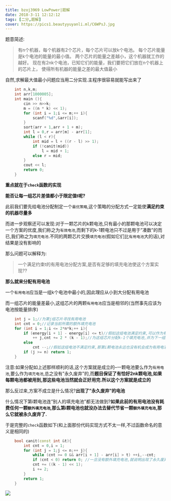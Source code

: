 ```yaml
---
title: bzoj3969 LowPower|题解
date: 2018-3-11 12:12:12
tags: [二分,题解]
cover: https://pics1.beautyyuyanli.ml/C6WPsJ.jpg
---
```


题意简述:

   > 有n个机器，每个机器有2个芯片，每个芯片可以放k个电池。
   >   每个芯片能量是k个电池的能量的最小值。
   >   两个芯片的能量之差越小，这个机器就工作的越好。
   >   现在有2nk个电池，已知它们的能量，我们要把它们放在n个机器上的芯片上，
   >   使得所有机器的能量之差的最大值最小

自然,求解最大值最小问题应当用二分实现.主程序很容易就能写出来了

```c++
    int n,k,m;
    int arr[1000005];
    int main (){
        cin >> n>>k;
        m = ((n * k) << 1);
        for (int i = 1;i <= m;++ i){
            scanf("%d",&arr[i]);
        }
        sort(arr + 1,arr + 1 + m);
        int l = 0,r = arr[m] - arr[1];
        while (l < r){
            int mid = l + ((r - l) >> 1);
            if (!canit(mid))
                l = mid + 1;
            else r = mid;
        }
        cout << l;
        return 0;
    }
```

**重点就在于`check`函数的实现**

**能否让每一组芯片差值都小于限定值t呢?**

此前我们要先给电池分配制定一个`最优策略`,这个策略的分配方式一定能使**满足约束的机器尽量多**

而进一步观察还可以发现:对于一颗芯片的k颗电池,只有最小的那颗电池可以决定一个方案的优度,我们称之为`有效电池`,而剩下的k-1颗电池只不过是用于”凑数”的而已,我们称之为`填充电池`.不同的两颗芯片交换`填充电池`(假如它们比`有用电池`大的话),对结果是没有影响的

那么问题可以解释为:

   > 一个满足约束t的有用电池分配方案,是否有足够的填充电池使这个方案实现??

**那么就来分配有用电池**

一个`有用电池`应当是一组k个电池中最小的,因此理应从小到大分配有用电池

而一组芯片的能量差最小,这组芯片的两颗`有用电池`应当是相邻的(当然事先应该为电池按能量排序)

```c++
    int j = 1;//为第j组芯片寻找有用电池
    int cnt = 0;//记录当前所需的额外填充电池
    for (int i = 1;i <= 2*n*k;++ i){
        if (energy[i + 1] - energy[i] <= t)//假如这组电池满足约束,可以作为有用电池
            ++ j,cnt += 2 * (k - 1);//为这组芯片分配k-1个填充电池,并为下一组芯片寻找有用电池
        else
            cnt --;//假如这组电池不满足约束,那第i颗电池永远也没有机会成为有用电池了.但它还可以发光发热--为之前的有用电池充当填充电池(注意这些有用电池一定比第i颗电池能量小,因为它们已经按能量排序了).那么有了这位"志愿者",我们就可以省下一颗额外填充电池
        if (j >= n) return 1;
    }
```

注意:如果分配如上述那样顺利的话,这个方案就是成立的–一颗电池要么作为`有用电池`,要么作为`填充电池`,总之没有”永久废弃”的,而**题目保证了有恰好2nk颗电池,如果每颗电池都被用到,那这些电池当然就会正好用完.所以这个方案就是成立的**

那么反过来,方案不成立是什么情况?**出现了”永久废弃”的电池**

什么情况下第i颗电池连”别人的填充电池”都无法做到?**如果此前的有用电池没有耗费任何一颗`额外填充电池`,那么第i颗电池也就没办法去替代节省一颗`额外填充电池`,那么它就被永久废弃了.**

于是完整的`check`函数如下(和上面那份代码实现方式不太一样,不过函数命名的意义是相同的)

```c++
    bool canit(const int &t){
        int cnt = 0,i = 1;
        for (int j = 1;j <= n;++ j){
            while (cnt >= 0 && arr[i + 1] - arr[i] > t) ++i,--cnt;
            if (cnt < 0) return 0; //一旦没有额外填充电池,就说明出现了永久废弃电池,这种方案就不成立了
            cnt += ((k - 1) << 1);
            i += 2;
        }
        return 1;
    }
```
![](https://pics1.beautyyuyanli.ml/C6WPsJ.jpg)


